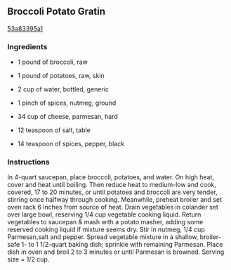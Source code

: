## Broccoli Potato Gratin

[53a83395a1](http://www.food.com/recipe/broccoli-potato-gratin-237563)

### Ingredients

 - 1 pound of broccoli, raw

 - 1 pound of potatoes, raw, skin

 - 2 cup of water, bottled, generic

 - 1 pinch of spices, nutmeg, ground

 - 34 cup of cheese, parmesan, hard

 - 12 teaspoon of salt, table

 - 14 teaspoon of spices, pepper, black

### Instructions

In 4-quart saucepan, place broccoli, potatoes, and water. On high heat, cover and heat until boiling. Then reduce heat to medium-low and cook, covered, 17 to 20 minutes, or until potatoes and broccoli are very tender, stirring once halfway through cooking. Meanwhile, preheat broiler and set oven rack 6 inches from source of heat. Drain vegetables in colander set over large bowl, reserving 1/4 cup vegetable cooking liquid. Return vegetables to saucepan & mash with a potato masher, adding some reserved cooking liquid if mixture seems dry. Stir in nutmeg, 1/4 cup Parmesan,salt and pepper. Spread vegetable mixture in a shallow, broiler-safe 1- to 1 1/2-quart baking dish; sprinkle with remaining Parmesan. Place dish in oven and broil 2 to 3 minutes or until Parmesan is browned. Serving size = 1/2 cup.